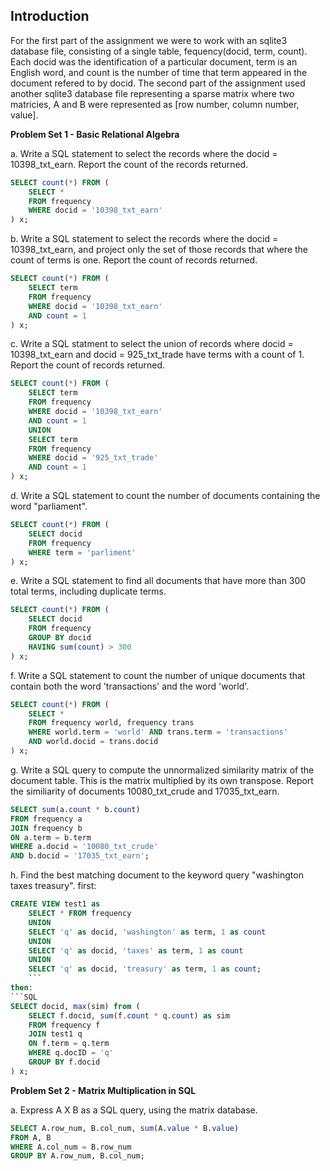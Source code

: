 ## Introduction

For the first part of the assignment we were to work with an sqlite3 database file, consisting of a single table, fequency(docid, term, count). Each docid was the identification of a particular document, term is an English word, and count is the number of time that term appeared in the document refered to by docid. The second part of the assignment used another sqlite3 database file representing a sparse matrix where two matricies, A and B were represented as [row number, column number, value].


**Problem Set 1 - Basic Relational Algebra**

a.  Write a SQL statement to select the records where the docid = 10398_txt_earn. Report the count of the records returned.

```SQL
SELECT count(*) FROM (
    SELECT *
    FROM frequency
    WHERE docid = '10398_txt_earn'
) x;
```

b. Write a SQL statement to select the records where the docid = 10398_txt_earn, and project only the set of those records that where the count of terms is one. Report the count of records returned.

```SQL
SELECT count(*) FROM (
    SELECT term
    FROM frequency
    WHERE docid = '10398_txt_earn'
    AND count = 1
) x;
```

c. Write a SQL statment to select the union of records where docid = 10398_txt_earn and docid = 925_txt_trade have terms with a count of 1. Report the count of records returned.

```SQL
SELECT count(*) FROM (
    SELECT term
    FROM frequency
    WHERE docid = '10398_txt_earn'
    AND count = 1
    UNION
    SELECT term
    FROM frequency
    WHERE docid = '925_txt_trade'
    AND count = 1
) x;
```

d. Write a SQL statement to count the number of documents containing the word "parliament".
```SQL
SELECT count(*) FROM (
    SELECT docid
    FROM frequency
    WHERE term = 'parliment'
) x;
```

e. Write a SQL statement to find all documents that have more than 300 total terms, including duplicate terms.

```SQL
SELECT count(*) FROM (
    SELECT docid
    FROM frequency
    GROUP BY docid
    HAVING sum(count) > 300
) x;
```

f. Write a SQL statement to count the number of unique documents that contain both the word 'transactions' and the word 'world'.

```SQL
SELECT count(*) FROM (
    SELECT *
    FROM frequency world, frequency trans
    WHERE world.term = 'world' AND trans.term = 'transactions'
    AND world.docid = trans.docid
) x;
```

g. Write a SQL query to compute the unnormalized similarity matrix of the document table. This is the matrix multiplied by its own transpose. Report the similiarity of documents 10080_txt_crude and 17035_txt_earn.
```SQL
SELECT sum(a.count * b.count)
FROM frequency a
JOIN frequency b
ON a.term = b.term
WHERE a.docid = '10080_txt_crude'
AND b.docid = '17035_txt_earn'; 
```

h. Find the best matching document to the keyword query "washington taxes treasury".
first:
```SQL
CREATE VIEW test1 as
    SELECT * FROM frequency
    UNION
    SELECT 'q' as docid, 'washington' as term, 1 as count
    UNION
    SELECT 'q' as docid, 'taxes' as term, 1 as count
    UNION
    SELECT 'q' as docid, 'treasury' as term, 1 as count;
    ```
then:
```SQL
SELECT docid, max(sim) from (
    SELECT f.docid, sum(f.count * q.count) as sim
    FROM frequency f
    JOIN test1 q
    ON f.term = q.term
    WHERE q.docID = 'q'
    GROUP BY f.docid
) x;
```

**Problem Set 2 - Matrix Multiplication in SQL**

a. Express A X B as a SQL query, using the matrix database.

```SQL
SELECT A.row_num, B.col_num, sum(A.value * B.value)
FROM A, B
WHERE A.col_num = B.row_num
GROUP BY A.row_num, B.col_num;
```



